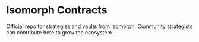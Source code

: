 # Isomorph Contracts
Official repo for strategies and vaults from Isomorph. Community strategists can contribute here to grow the ecosystem.